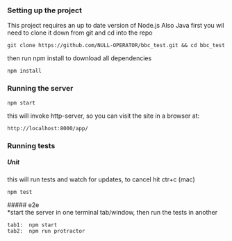 ### Setting up the project
This project requires an up to date version of Node.js
Also Java
first you wil need to clone it down from git and cd into the repo
```
git clone https://github.com/NULL-OPERATOR/bbc_test.git && cd bbc_test
```
then run npm install to download all dependencies
```
npm install
```

### Running the server
```
npm start
```
this will invoke http-server, so you can visit the site in a browser at:
```
http://localhost:8000/app/
```


### Running tests  

##### Unit  
this will run tests and watch for updates, to cancel hit ctr+c (mac)
```
npm test
```

##### e2e  
*start the server in one terminal tab/window, then run the tests in another
```
tab1:  npm start
tab2:  npm run protractor
```
